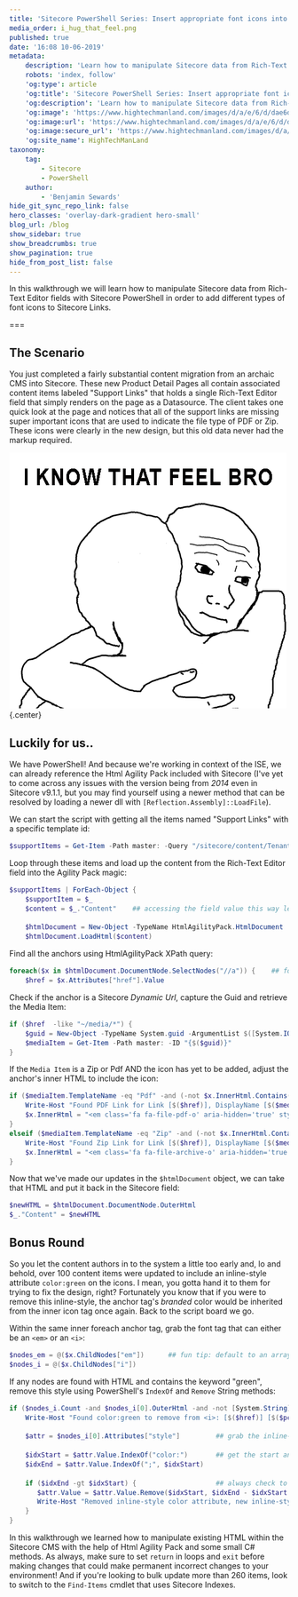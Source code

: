 ```yaml
---
title: 'Sitecore PowerShell Series: Insert appropriate font icons into Sitecore Links'
media_order: i_hug_that_feel.png
published: true
date: '16:08 10-06-2019'
metadata:
    description: 'Learn how to manipulate Sitecore data from Rich-Text Editor fields with Sitecore PowerShell in order to add different types of font icons to Sitecore Links'
    robots: 'index, follow'
    'og:type': article
    'og:title': 'Sitecore PowerShell Series: Insert appropriate font icons into Sitecore Links'
    'og:description': 'Learn how to manipulate Sitecore data from Rich-Text Editor fields with Sitecore PowerShell in order to add different types of font icons to Sitecore Links'
    'og:image': 'https://www.hightechmanland.com/images/d/a/e/6/d/dae6df14f255dec8a79ba571924cee1f08869980-sitecore-and-powershell.jpeg'
    'og:image:url': 'https://www.hightechmanland.com/images/d/a/e/6/d/dae6df14f255dec8a79ba571924cee1f08869980-sitecore-and-powershell.jpeg'
    'og:image:secure_url': 'https://www.hightechmanland.com/images/d/a/e/6/d/dae6df14f255dec8a79ba571924cee1f08869980-sitecore-and-powershell.jpeg'
    'og:site_name': HighTechManLand
taxonomy:
    tag:
        - Sitecore
        - PowerShell
    author:
        - 'Benjamin Sewards'
hide_git_sync_repo_link: false
hero_classes: 'overlay-dark-gradient hero-small'
blog_url: /blog
show_sidebar: true
show_breadcrumbs: true
show_pagination: true
hide_from_post_list: false
---
```


In this walkthrough we will learn how to manipulate Sitecore data from Rich-Text Editor fields with Sitecore PowerShell in order to add different types of font icons to Sitecore Links.

===

## The Scenario
You just completed a fairly substantial content migration from an archaic CMS into Sitecore. These new Product Detail Pages all contain associated content items labeled "Support Links" that holds a single Rich-Text Editor field that simply renders on the page as a Datasource. The client takes one quick look at the page and notices that all of the support links are missing super important icons that are used to indicate the file type of PDF or Zip. These icons were clearly in the new design, but this old data never had the markup required.

![I know that feel, bro](i_hug_that_feel.png) {.center}

## Luckily for us..
We have PowerShell! And because we're working in context of the ISE, we can already reference the Html Agility Pack included with Sitecore (I've yet to come across any issues with the version being from _2014_ even in Sitecore v9.1.1, but you may find yourself using a newer method that can be resolved by loading a newer dll with `[Reflection.Assembly]::LoadFile`).

We can start the script with getting all the items named "Support Links" with a specific template id:
```powershell
$supportItems = Get-Item -Path master: -Query "/sitecore/content/Tenant/Site A/Homepage//*[@@templateid='{A099DC2D-1E23-499F-B101-DBB0902148F4}' and @@name='Support Links']"
```

Loop through these items and load up the content from the Rich-Text Editor field into the Agility Pack magic:
```powershell
$supportItems | ForEach-Object {
    $supportItem = $_
    $content = $_."Content"    ## accessing the field value this way lets us not worry about the Begin/End Edit requirements
    
    $htmlDocument = New-Object -TypeName HtmlAgilityPack.HtmlDocument
    $htmlDocument.LoadHtml($content)
```

Find all the anchors using HtmlAgilityPack XPath query:
```powershell
foreach($x in $htmlDocument.DocumentNode.SelectNodes("//a")) {    ## foreach anchor in html
    $href = $x.Attributes["href"].Value
```

Check if the anchor is a Sitecore _Dynamic Url_, capture the Guid and retrieve the Media Item:
```powershell
if ($href  -like "~/media/*") {
    $guid = New-Object -TypeName System.guid -ArgumentList $([System.IO.Path]::GetFileNameWithoutExtension($href))        ## parse out the guid with a C# Path Helper Method!
    $mediaItem = Get-Item -Path master: -ID "{$($guid)}"
}
```

If the `Media Item` is a Zip or Pdf AND the icon has yet to be added, adjust the anchor's inner HTML to include the icon:
```powershell
if ($mediaItem.TemplateName -eq "Pdf" -and (-not $x.InnerHtml.Contains("fa-file-pdf"))) {
    Write-Host "Found PDF Link for Link [$($href)], DisplayName [$($mediaItem.DisplayName)]"								## LOG some good info
    $x.InnerHtml = "<em class='fa fa-file-pdf-o' aria-hidden='true' style='padding-right: 5px;'></em>" + $x.InnerHtml		## append the icon
}
elseif ($mediaItem.TemplateName -eq "Zip" -and (-not $x.InnerHtml.Contains("fa-file-archive"))) {
	Write-Host "Found Zip Link for Link [$($href)], DisplayName [$($mediaItem.DisplayName)]"
	$x.InnerHtml = "<em class='fa fa-file-archive-o' aria-hidden='true' style='padding-right: 5px;'></em>" + $x.InnerHtml
}
```

Now that we've made our updates in the `$htmlDocument` object, we can take that HTML and put it back in the Sitecore field:
```powershell
$newHTML = $htmlDocument.DocumentNode.OuterHtml
$_."Content" = $newHTML
```

## Bonus Round
So you let the content authors in to the system a little too early and, lo and behold, over 100 content items were updated to include an inline-style attribute `color:green` on the icons. I mean, you gotta hand it to them for trying to fix the design, right? Fortunately you know that if you were to remove this inline-style, the anchor tag's _branded_ color would be inherited from the inner icon tag once again. Back to the script board we go.

Within the same inner foreach anchor tag, grab the font tag that can either be an `<em>` or an `<i>`:
```powershell
$nodes_em = @($x.ChildNodes["em"])		## fun tip: default to an array, @(), since ChildNodes can condense down to returning a single item
$nodes_i = @($x.ChildNodes["i"])
```

If any nodes are found with HTML and contains the keyword "green", remove this style using PowerShell's `IndexOf` and `Remove` String methods:
```powershell
if ($nodes_i.Count -and $nodes_i[0].OuterHtml -and -not [System.String]::IsNullOrWhiteSpace($nodes_i[0].OuterHtml) -and $nodes_i[0].OuterHtml.Contains("green")) {
	Write-Host "Found color:green to remove from <i>: [$($href)] [$($pcItem.Id)] [$($nodes_i[0].OuterHtml)]"		## LOG the icon tag html to be removed
	
	$attr = $nodes_i[0].Attributes["style"]			## grab the inline-style attribute value
	
	$idxStart = $attr.Value.IndexOf("color:")		## get the start and end indexes of the color attribute in order to remove it
	$idxEnd = $attr.Value.IndexOf(";", $idxStart)
	
	if ($idxEnd -gt $idxStart) {					## always check to make sure the end index was set, since some inline-styles don't end with a semi-colon
	   $attr.Value = $attr.Value.Remove($idxStart, $idxEnd - $idxStart + 1)
	   Write-Host "Removed inline-style color attribute, new inline-style value [$($attr.Value)]"
	}
}
```

In this walkthrough we learned how to manipulate existing HTML within the Sitecore CMS with the help of Html Agility Pack and some small C# methods. As always, make sure to set `return` in loops and `exit` before making changes that could make permanent incorrect changes to your environment! And if you're looking to bulk update more than 260 items, look to switch to the `Find-Items` cmdlet that uses Sitecore Indexes.